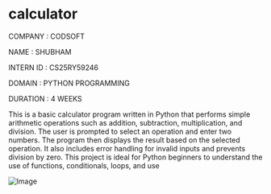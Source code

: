 # calculator
COMPANY : CODSOFT

NAME : SHUBHAM

INTERN ID : CS25RY59246

DOMAIN : PYTHON PROGRAMMING

DURATION : 4 WEEKS

This is a basic calculator program written in Python that performs simple arithmetic operations such as addition, subtraction, multiplication, and division. The user is prompted to select an operation and enter two numbers. The program then displays the result based on the selected operation. It also includes error handling for invalid inputs and prevents division by zero. This project is ideal for Python beginners to understand the use of functions, conditionals, loops, and use

![Image](https://github.com/user-attachments/assets/761f1be6-de6e-4944-a9d7-d9e93d63f0d5)
